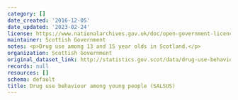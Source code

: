 ```yaml
---
category: []
date_created: '2016-12-05'
date_updated: '2023-02-24'
license: https://www.nationalarchives.gov.uk/doc/open-government-licence/version/3/
maintainer: Scottish Government
notes: <p>Drug use among 13 and 15 year olds in Scotland.</p>
organization: Scottish Government
original_dataset_link: http://statistics.gov.scot/data/drug-use-behaviour-among-young-people-salsus
records: null
resources: []
schema: default
title: Drug use behaviour among young people (SALSUS)
---
```

